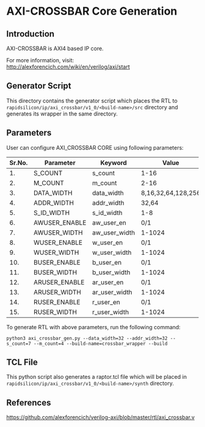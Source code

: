 # AXI-CROSSBAR Core Generation 
## Introduction
AXI-CROSSBAR is AXI4 based IP core.

For more information, visit: http://alexforencich.com/wiki/en/verilog/axi/start

## Generator Script
This directory contains the generator script which places the RTL to `rapidsilicon/ip/axi_crossbar/v1_0/<build-name>/src` directory and generates its wrapper in the same directory. 

## Parameters
User can configure AXI_CROSSBAR CORE using following parameters:

| Sr.No.|     Parameter      |      Keyword       |    Value             |
|-------|--------------------|--------------------|----------------------|
|   1.  |   S_COUNT          |   s_count          |  1-16                |
|   2.  |   M_COUNT          |   m_count          |  2-16                |
|   3.  |   DATA_WIDTH       |   data_width       |  8,16,32,64,128,256  |
|   4.  |   ADDR_WIDTH       |   addr_width       |  32,64               |
|   5.  |   S_ID_WIDTH       |   s_id_width       |  1-8                 |
|   6.  |   AWUSER_ENABLE    |   aw_user_en       |  0/1                 |
|   7.  |   AWUSER_WIDTH     |   aw_user_width    |  1-1024              |
|   8.  |   WUSER_ENABLE     |   w_user_en        |  0/1                 |
|   9.  |   WUSER_WIDTH      |   w_user_width     |  1-1024              |
|   10. |   BUSER_ENABLE     |   b_user_en        |  0/1                 |
|   11. |   BUSER_WIDTH      |   b_user_width     |  1-1024              |
|   12. |   ARUSER_ENABLE    |   ar_user_en       |  0/1                 |
|   13. |   ARUSER_WIDTH     |   ar_user_width    |  1-1024              |
|   14. |   RUSER_ENABLE     |   r_user_en        |  0/1                 |
|   15. |   RUSER_WIDTH      |   r_user_width     |  1-1024              |


To generate RTL with above parameters, run the following command:
```
python3 axi_crossbar_gen.py --data_width=32 --addr_width=32 --s_count=7 --m_count=4 --build-name=crossbar_wrapper --build
```

## TCL File
This python script also generates a raptor.tcl file which will be placed in `rapidsilicon/ip/axi_crossbar/v1_0/<build-name>/synth` directory.


## References
https://github.com/alexforencich/verilog-axi/blob/master/rtl/axi_crossbar.v